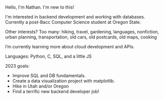 Hello, I'm Nathan. I'm new to this! 

I'm interested in backend development and working with databases. Currently a post-Bacc Computer Science student at Oregon State.

Other interests? Too many: hiking, travel, gardening, languages, nonfiction, urban planning, transportation, old cars, old postcards, old maps, cooking

I’m currently learning more about cloud development and APIs. 

Languages: Python, C, SQL, and a little JS

2023 goals: 
 * Improve SQL and DB fundamentals.
 * Create a data visualization project with matplotlib. 
 * Hike in Utah and/or Oregon
 * Find a terrific new backend developer job!


